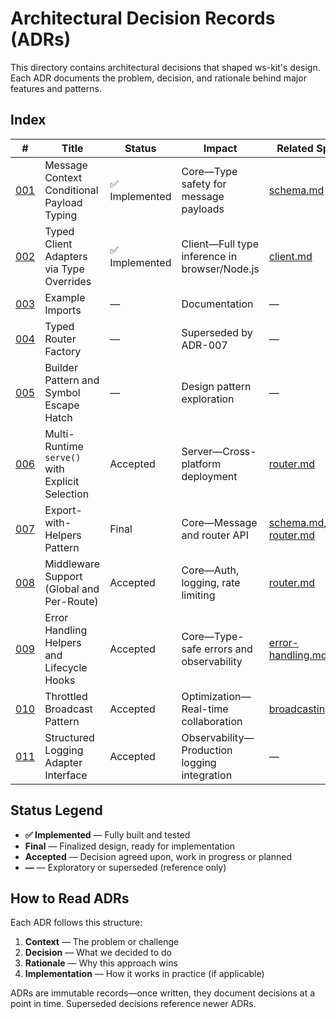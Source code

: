 # Architectural Decision Records (ADRs)

This directory contains architectural decisions that shaped ws-kit's design. Each ADR documents the problem, decision, and rationale behind major features and patterns.

## Index

| #                                                           | Title                                           | Status         | Impact                                        | Related Spec                                                     |
| ----------------------------------------------------------- | ----------------------------------------------- | -------------- | --------------------------------------------- | ---------------------------------------------------------------- |
| [001](./001-message-context-conditional-payload-typing.md)  | Message Context Conditional Payload Typing      | ✅ Implemented | Core—Type safety for message payloads         | [schema.md](../specs/schema.md)                                  |
| [002](./002-typed-client-adapters.md)                       | Typed Client Adapters via Type Overrides        | ✅ Implemented | Client—Full type inference in browser/Node.js | [client.md](../specs/client.md)                                  |
| [003](./003-example-imports.md)                             | Example Imports                                 | —              | Documentation                                 | —                                                                |
| [004](./004-typed-router-factory.md)                        | Typed Router Factory                            | —              | Superseded by ADR-007                         | —                                                                |
| [005](./005-builder-pattern-and-symbol-escape-hatch.md)     | Builder Pattern and Symbol Escape Hatch         | —              | Design pattern exploration                    | —                                                                |
| [006](./006-multi-runtime-serve-with-explicit-selection.md) | Multi-Runtime `serve()` with Explicit Selection | Accepted       | Server—Cross-platform deployment              | [router.md](../specs/router.md)                                  |
| [007](./007-export-with-helpers-pattern.md)                 | Export-with-Helpers Pattern                     | Final          | Core—Message and router API                   | [schema.md](../specs/schema.md), [router.md](../specs/router.md) |
| [008](./008-middleware-support.md)                          | Middleware Support (Global and Per-Route)       | Accepted       | Core—Auth, logging, rate limiting             | [router.md](../specs/router.md)                                  |
| [009](./009-error-handling-and-lifecycle-hooks.md)          | Error Handling Helpers and Lifecycle Hooks      | Accepted       | Core—Type-safe errors and observability       | [error-handling.md](../specs/error-handling.md)                  |
| [010](./010-throttled-broadcast-pattern.md)                 | Throttled Broadcast Pattern                     | Accepted       | Optimization—Real-time collaboration          | [broadcasting.md](../specs/broadcasting.md)                      |
| [011](./011-structured-logging-adapter.md)                  | Structured Logging Adapter Interface            | Accepted       | Observability—Production logging integration  | —                                                                |

## Status Legend

- **✅ Implemented** — Fully built and tested
- **Final** — Finalized design, ready for implementation
- **Accepted** — Decision agreed upon, work in progress or planned
- **—** — Exploratory or superseded (reference only)

## How to Read ADRs

Each ADR follows this structure:

1. **Context** — The problem or challenge
2. **Decision** — What we decided to do
3. **Rationale** — Why this approach wins
4. **Implementation** — How it works in practice (if applicable)

ADRs are immutable records—once written, they document decisions at a point in time. Superseded decisions reference newer ADRs.
